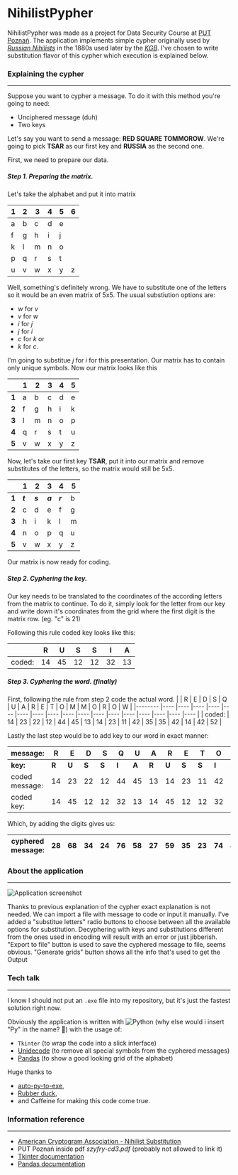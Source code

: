 # NihilistPypher

NihilistPypher was made as a project for Data Security Course at [PUT Poznań](https://www.put.poznan.pl/). 
The application implements simple cypher originally used by [_Russian Nihilists_](https://en.wikipedia.org/wiki/Russian_nihilist_movement) in the 1880s used later by the [_KGB_](https://en.wikipedia.org/wiki/First_Chief_Directorate).
I've chosen to write substitution flavor of this cypher which execution is explained below.

### Explaining the cypher
-----

Suppose you want to cypher a message. To do it with this method you're going to need:
- Unciphered message (duh)
- Two keys

Let's say you want to send a message: **RED SQUARE TOMMOROW**. 
We're going to pick __TSAR__ as our first key and __RUSSIA__ as the second one.

First, we need to prepare our data.

##### Step 1. Preparing the matrix.

Let's take the alphabet and put it into matrix

| 1 | 2 | 3 | 4 | 5 | 6 |
|---|---|---|---|---|---|
| a | b | c | d | e |   |
| f | g | h | i | j |   |
| k | l | m | n | o |   |
| p | q | r | s | t |   |
| u | v | w | x | y | z |

Well, something's definitely wrong. We have to substitute one of the letters so it would be an even matrix of 5x5. 
The usual substiution options are:
 - _w_ for _v_
 - _v_ for _w_
 - _i_ for _j_
 - _j_ for _i_
 - _c_ for _k_
 or
 - _k_ for _c_.

I'm going to substitue _j_ for _i_ for this presentation. Our matrix has to contain only unique symbols. Now our matrix looks like this

 | | 1 | 2 | 3 | 4 | 5 |
|---|---|---|---|---|---|
__1__| a | b | c | d | e |
**2**| f | g | h | i | k |
**3**| l | m | n | o | p |
**4**| q | r | s | t | u |
**5**| v | w | x | y | z |

Now, let's take our first key __TSAR__, put it into our matrix and remove substitutes of the letters, so the matrix would still be 5x5.

 || 1 | 2 | 3 | 4 | 5 |
|---|---|---|---|---|---|
**1**| **_t_** | **_s_** | **_a_** | **_r_** | b |
**2**| c | d | e | f | g |
**3**| h | i | k | l | m |
**4**| n | o | p | q | u |
**5**| v | w | x | y | z |

Our matrix is now ready for coding.


##### Step 2. Cyphering the key.

Our key needs to be translated to the coordinates of the according letters from the matrix to continue. To do it, simply look for the letter from our key and write down it's coordinates from the grid where the first digit is the matrix row. (eg. "c" is 21)

Following this rule coded key looks like this:

|  	| R  	| U  	| S  	| S  	| I  	| A  	|
|-------	|----	|----	|----	|----	|----	|----	|
| coded: 	| 14 	| 45 	| 12 	| 12 	| 32 	| 13 	|


##### Step 3. Cyphering the word. (finally)

First, following the rule from step 2 code the actual word.
|        	| R  	| E  	| D  	| S  	| Q  	| U  	| A  	| R  	| E  	| T  	| O  	| M  	| M  	| O  	| R  	| O  	| W  	|
|--------	|----	|----	|----	|----	|----	|----	|----	|----	|----	|----	|----	|----	|----	|----	|----	|----	|----	|
| coded: 	| 14 	| 23 	| 22 	| 12 	| 44 	| 45 	| 13 	| 14 	| 23 	| 11 	| 42 	| 35 	| 35 	| 42 	| 14 	| 42 	| 52 	|

Lastly the last step would be to add key to our word in exact manner:

| message:          	| R  	| E  	| D  	| S  	| Q  	| U  	| A  	| R  	| E  	| T  	| O  	| M  	| M  	| O  	| R  	| O  	| W  	|
|-------------------	|----	|----	|----	|----	|----	|----	|----	|----	|----	|----	|----	|----	|----	|----	|----	|----	|----	|
| **key:**              	| **R**  	|**U**  	| **S**  	| **S**  	| **I**  	| **A**  	|**R**  	| **U**  	| **S**  	|**S**  	| **I**  	| **A**  	| **R** 	|**U**  	| **S**  	| **S** 	| **I**  	|
| coded message:    	| 14 	| 23 	| 22 	| 12 	| 44 	| 45 	| 13 	| 14 	| 23 	| 11 	| 42 	| 35 	| 35 	| 42 	| 14 	| 42 	| 52 	|
| coded key:        	| 14 	| 45 	| 12 	| 12 	| 32 	| 13 	| 14 	| 45 	| 12 	| 12 	| 32 	| 13 	| 14 	| 45 	| 12 	| 12 	| 32 	|
Which, by adding the digits gives us:

| cyphered message: 	| 28 	| 68 	| 34 	| 24 	| 76 	| 58 	| 27 	| 59 	| 35 	| 23 	| 74 	| 48 	| 49 	| 78 	| 26 	| 54 	| 84 	|
|-------------------	|----	|----	|----	|----	|----	|----	|----	|----	|----	|----	|----	|----	|----	|----	|----	|----	|----	

### About the application
---
![Application screenshot](https://i.ibb.co/9H9cycQ/Adnotacja-2019-10-27-121502.png)

Thanks to previous explanation of the cypher exact explanation is not needed. 
We can import a file with message to code or input it manually. 
I've added a "substitue letters" radio buttons to choose between all the available options for substitution. 
Decyphering with keys and substitutions different from the ones used in encoding will result with an error or just jibberish.
"Export to file" button is used to save the cyphered message to file, seems obvious.
"Generate grids" button shows all the info that's used to get the Output

### Tech talk
---
I know I should not put an `.exe` file into my repository, but it's just the fastest solution right now.

Obviously the application is written with ![Python](https://img.icons8.com/metro/26/000000/python.png) (why else would i insert "Py" in the name? :shrug:) with the usage of:
- `Tkinter` (to wrap the code into a slick interface)
- [Unidecode](https://pypi.org/project/Unidecode/) (to remove all special symbols from the cyphered messages)
- [Pandas](https://pandas.pydata.org/) (to show a good looking grid of the alphabet)

Huge thanks to
- [auto-py-to-exe](https://github.com/brentvollebregt/auto-py-to-exe),
- [Rubber duck](https://rubberduckdebugging.com/cyberduck/),
- and Caffeine
for making this code come true.
### Information reference
---
- [American Cryptogram Association - Nihilist Substitution](https://www.cryptogram.org/downloads/aca.info/ciphers/NihilistSubstitution.pdf "Here be thy pdf")
- PUT Poznań inside pdf _szyfry-cd3.pdf_ (probably not allowed to link it)
- [Tkinter documentation](https://docs.python.org/3/library/tk.html)
- [Pandas documentation](https://pandas.pydata.org/pandas-docs/stable/)
